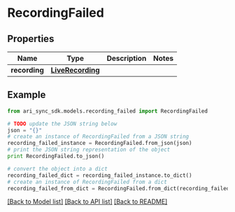 # RecordingFailed


## Properties
Name | Type | Description | Notes
------------ | ------------- | ------------- | -------------
**recording** | [**LiveRecording**](LiveRecording.md) |  | 

## Example

```python
from ari_sync_sdk.models.recording_failed import RecordingFailed

# TODO update the JSON string below
json = "{}"
# create an instance of RecordingFailed from a JSON string
recording_failed_instance = RecordingFailed.from_json(json)
# print the JSON string representation of the object
print RecordingFailed.to_json()

# convert the object into a dict
recording_failed_dict = recording_failed_instance.to_dict()
# create an instance of RecordingFailed from a dict
recording_failed_from_dict = RecordingFailed.from_dict(recording_failed_dict)
```
[[Back to Model list]](../README.md#documentation-for-models) [[Back to API list]](../README.md#documentation-for-api-endpoints) [[Back to README]](../README.md)


